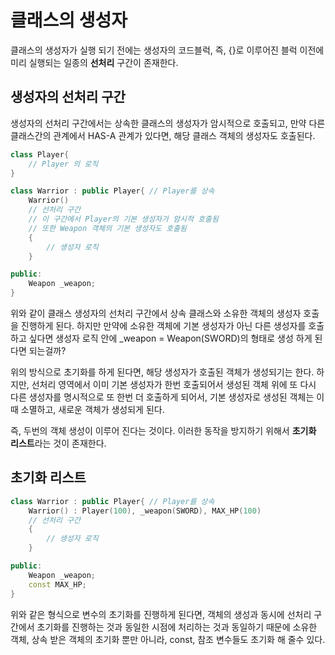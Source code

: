 # 클래스의 생성자
클래스의 생성자가 실행 되기 전에는 생성자의 코드블럭, 즉, {}로 이루어진 블럭 이전에 미리 실행되는 일종의 **선처리** 구간이 존재한다.
## 생성자의 선처리 구간
생성자의 선처리 구간에서는 상속한 클래스의 생성자가 암시적으로 호출되고, 만약 다른 클래스간의 관계에서 HAS-A 관계가 있다면, 해당 클래스 객체의 생성자도 호출된다.

```cpp
class Player{
    // Player 의 로직
}

class Warrior : public Player{ // Player를 상속
    Warrior() 
    // 선처리 구간
    // 이 구간에서 Player의 기본 생성자가 암시적 호출됨
    // 또한 Weapon 객체의 기본 생성자도 호출됨
    {
        // 생성자 로직
    }

public:
    Weapon _weapon;
}
```

위와 같이 클래스 생성자의 선처리 구간에서 상속 클래스와 소유한 객체의 생성자 호출을 진행하게 된다. 하지만 만약에 소유한 객체에 기본 생성자가 아닌 다른 생성자를 호출하고 싶다면 생성자 로직 안에 _weapon = Weapon(SWORD)의 형태로 생성 하게 된다면 되는걸까?

위의 방식으로 초기화를 하게 된다면, 해당 생성자가 호출된 객체가 생성되기는 한다. 하지만, 선처리 영역에서 이미 기본 생성자가 한번 호출되어서 생성된 객체 위에 또 다시 다른 생성자를 명시적으로 또 한번 더 호출하게 되어서, 기본 생성자로 생성된 객체는 이때 소멸하고, 새로운 객체가 생성되게 된다.

즉, 두번의 객체 생성이 이루어 진다는 것이다. 이러한 동작을 방지하기 위해서 **초기화 리스트**라는 것이 존재한다.

## 초기화 리스트
```cpp
class Warrior : public Player{ // Player를 상속
    Warrior() : Player(100), _weapon(SWORD), MAX_HP(100)
    // 선처리 구간
    {
        // 생성자 로직
    }

public:
    Weapon _weapon;
    const MAX_HP;
}
```

위와 같은 형식으로 변수의 초기화를 진행하게 된다면, 객체의 생성과 동시에 선처리 구간에서 초기화를 진행하는 것과 동일한 시점에 처리하는 것과 동일하기 때문에 소유한 객체, 상속 받은 객체의 초기화 뿐만 아니라, const, 참조 변수들도 초기화 해 줄수 있다.